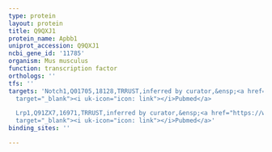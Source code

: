```yaml
---
type: protein
layout: protein
title: Q9QXJ1
protein_name: Apbb1
uniprot_accession: Q9QXJ1
ncbi_gene_id: '11785'
organism: Mus musculus
function: transcription factor
orthologs: ''
tfs: ''
targets: 'Notch1,Q01705,18128,TRRUST,inferred by curator,&ensp;<a href="https://www.ncbi.nlm.nih.gov/pubmed/?term=22199353%5Buid%5D+OR+29087512%5Buid%5D"
  target="_blank"><i uk-icon="icon: link"></i>Pubmed</a>

  Lrp1,Q91ZX7,16971,TRRUST,inferred by curator,&ensp;<a href="https://www.ncbi.nlm.nih.gov/pubmed/?term=17920016%5Buid%5D+OR+29087512%5Buid%5D"
  target="_blank"><i uk-icon="icon: link"></i>Pubmed</a>'
binding_sites: ''

---
```

